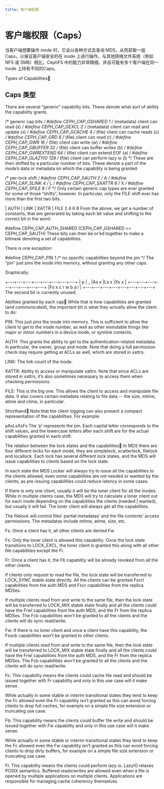 ```yaml
---
title: 客户端权限
---
```



# 客户端权限（Caps）

当客户端想要操作 inode 时，它会以各种方式去查询 MDS，从而获取一组Caps，以保证客户端安全的在 inode 上进行操作。与其他网络文件系统（例如 NFS 或 SMB）相比，CephFS 中的能力非常精细，并且可能有多个客户端在同一 inode 上持有不同的Caps。

Types of Capabilities
## Caps 类型
There are several “generic” capability bits. These denote what sort of ability the capability grants.


/* generic cap bits */
#define CEPH_CAP_GSHARED     1  /* (metadata) client can read (s) */
#define CEPH_CAP_GEXCL       2  /* (metadata) client can read and update (x) */
#define CEPH_CAP_GCACHE      4  /* (file) client can cache reads (c) */
#define CEPH_CAP_GRD         8  /* (file) client can read (r) */
#define CEPH_CAP_GWR        16  /* (file) client can write (w) */
#define CEPH_CAP_GBUFFER    32  /* (file) client can buffer writes (b) */
#define CEPH_CAP_GWREXTEND  64  /* (file) client can extend EOF (a) */
#define CEPH_CAP_GLAZYIO   128  /* (file) client can perform lazy io (l) */
These are then shifted by a particular number of bits. These denote a part of the inode’s data or metadata on which the capability is being granted:

/* per-lock shift */
#define CEPH_CAP_SAUTH      2 /* A */
#define CEPH_CAP_SLINK      4 /* L */
#define CEPH_CAP_SXATTR     6 /* X */
#define CEPH_CAP_SFILE      8 /* F */
Only certain generic cap types are ever granted for some of those “shifts”, however. In particular, only the FILE shift ever has more than the first two bits.

| AUTH | LINK | XATTR | FILE
2      4      6       8
From the above, we get a number of constants, that are generated by taking each bit value and shifting to the correct bit in the word:

#define CEPH_CAP_AUTH_SHARED  (CEPH_CAP_GSHARED  << CEPH_CAP_SAUTH)
These bits can then be or’ed together to make a bitmask denoting a set of capabilities.

There is one exception:

#define CEPH_CAP_PIN  1  /* no specific capabilities beyond the pin */
The “pin” just pins the inode into memory, without granting any other caps.

Graphically:

+---+---+---+---+---+---+---+---+
| p | _ |As   x |Ls   x |Xs   x |
+---+---+---+---+---+---+---+---+
|Fs   x   c   r   w   b   a   l |
+---+---+---+---+---+---+---+---+
The second bit is currently unused.

Abilities granted by each cap
While that is how capabilities are granted (and communicated), the important bit is what they actually allow the client to do:

PIN: This just pins the inode into memory. This is sufficient to allow the client to get to the inode number, as well as other immutable things like major or minor numbers in a device inode, or symlink contents.

AUTH: This grants the ability to get to the authentication-related metadata. In particular, the owner, group and mode. Note that doing a full permission check may require getting at ACLs as well, which are stored in xattrs.

LINK: The link count of the inode.

XATTR: Ability to access or manipulate xattrs. Note that since ACLs are stored in xattrs, it’s also sometimes necessary to access them when checking permissions.

FILE: This is the big one. This allows the client to access and manipulate file data. It also covers certain metadata relating to file data -- the size, mtime, atime and ctime, in particular.

Shorthand
Note that the client logging can also present a compact representation of the capabilities. For example:

pAsLsXsFs
The ‘p’ represents the pin. Each capital letter corresponds to the shift values, and the lowercase letters after each shift are for the actual capabilities granted in each shift.

The relation between the lock states and the capabilities
In MDS there are four different locks for each inode, they are simplelock, scatterlock, filelock and locallock. Each lock has several different lock states, and the MDS will issue capabilities to clients based on the lock state.

In each state the MDS Locker will always try to issue all the capabilities to the clients allowed, even some capabilities are not needed or wanted by the clients, as pre-issuing capabilities could reduce latency in some cases.

If there is only one client, usually it will be the loner client for all the inodes. While in multiple clients case, the MDS will try to calculate a loner client out for each inode depending on the capabilities the clients (needed | wanted), but usually it will fail. The loner client will always get all the capabilities.

The filelock will control files’ partial metadatas’ and the file contents’ access permissions. The metadatas include mtime, atime, size, etc.

Fs: Once a client has it, all other clients are denied Fw.

Fx: Only the loner client is allowed this capability. Once the lock state transitions to LOCK_EXCL, the loner client is granted this along with all other file capabilities except the Fl.

Fr: Once a client has it, the Fb capability will be already revoked from all the other clients.

If clients only request to read the file, the lock state will be transferred to LOCK_SYNC stable state directly. All the clients can be granted Fscrl capabilities from the auth MDS and Fscr capabilities from the replica MDSes.

If multiple clients read from and write to the same file, then the lock state will be transferred to LOCK_MIX stable state finally and all the clients could have the Frwl capabilities from the auth MDS, and the Fr from the replica MDSes. The Fcb capabilities won’t be granted to all the clients and the clients will do sync read/write.

Fw: If there is no loner client and once a client have this capability, the Fsxcb capabilities won’t be granted to other clients.

If multiple clients read from and write to the same file, then the lock state will be transferred to LOCK_MIX stable state finally and all the clients could have the Frwl capabilities from the auth MDS, and the Fr from the replica MDSes. The Fcb capabilities won’t be granted to all the clients and the clients will do sync read/write.

Fc: This capability means the clients could cache file read and should be issued together with Fr capability and only in this use case will it make sense.

While actually in some stable or interim transitional states they tend to keep the Fc allowed even the Fr capability isn’t granted as this can avoid forcing clients to drop full caches, for example on a simple file size extension or truncating use case.

Fb: This capability means the clients could buffer file write and should be issued together with Fw capability and only in this use case will it make sense.

While actually in some stable or interim transitional states they tend to keep the Fc allowed even the Fw capability isn’t granted as this can avoid forcing clients to drop dirty buffers, for example on a simple file size extension or truncating use case.

Fl: This capability means the clients could perform lazy io. LazyIO relaxes POSIX semantics. Buffered reads/writes are allowed even when a file is opened by multiple applications on multiple clients. Applications are responsible for managing cache coherency themselves.